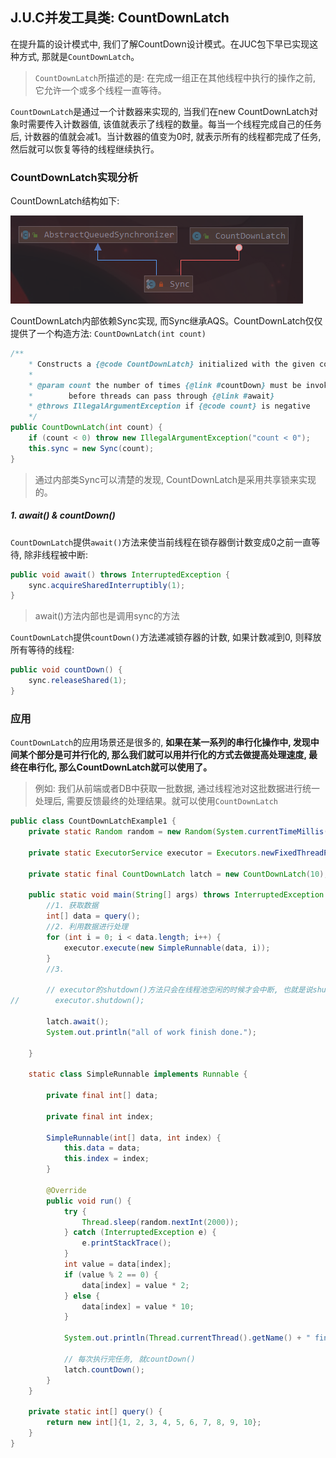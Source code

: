 ## J.U.C并发工具类: CountDownLatch

在提升篇的设计模式中, 我们了解CountDown设计模式。在JUC包下早已实现这种方式, 那就是`CountDownLatch`。

> `CountDownLatch`所描述的是: 在完成一组正在其他线程中执行的操作之前, 它允许一个或多个线程一直等待。

`CountDownLatch`是通过一个计数器来实现的, 当我们在new CountDownLatch对象时需要传入计数器值, 该值就表示了线程的数量。每当一个线程完成自己的任务后, 计数器的值就会减1。当计数器的值变为0时, 就表示所有的线程都完成了任务, 然后就可以恢复等待的线程继续执行。

### CountDownLatch实现分析

CountDownLatch结构如下:

![countdownlatch](../image/countdownlatch.png)

CountDownLatch内部依赖Sync实现, 而Sync继承AQS。CountDownLatch仅仅提供了一个构造方法: `CountDownLatch(int count)`

```java
/**
    * Constructs a {@code CountDownLatch} initialized with the given count.
    *
    * @param count the number of times {@link #countDown} must be invoked
    *        before threads can pass through {@link #await}
    * @throws IllegalArgumentException if {@code count} is negative
    */
public CountDownLatch(int count) {
    if (count < 0) throw new IllegalArgumentException("count < 0");
    this.sync = new Sync(count);
}
```

> 通过内部类Sync可以清楚的发现, CountDownLatch是采用共享锁来实现的。

##### 1. await() & countDown()

`CountDownLatch`提供`await()`方法来使当前线程在锁存器倒计数变成0之前一直等待, 除非线程被中断:

```java
public void await() throws InterruptedException {
    sync.acquireSharedInterruptibly(1);
}
```

> await()方法内部也是调用sync的方法

`CountDownLatch`提供`countDown()`方法递减锁存器的计数, 如果计数减到0, 则释放所有等待的线程:

```java
public void countDown() {
    sync.releaseShared(1);
}
```

### 应用

`CountDownLatch`的应用场景还是很多的, **如果在某一系列的串行化操作中, 发现中间某个部分是可并行化的, 那么我们就可以用并行化的方式去做提高处理速度, 最终在串行化, 那么CountDownLatch就可以使用了。**

> 例如: 我们从前端或者DB中获取一批数据, 通过线程池对这批数据进行统一处理后, 需要反馈最终的处理结果。就可以使用`CountDownLatch`

```java
public class CountDownLatchExample1 {
    private static Random random = new Random(System.currentTimeMillis());

    private static ExecutorService executor = Executors.newFixedThreadPool(2);

    private static final CountDownLatch latch = new CountDownLatch(10);

    public static void main(String[] args) throws InterruptedException {
        //1. 获取数据
        int[] data = query();
        //2. 利用数据进行处理
        for (int i = 0; i < data.length; i++) {
            executor.execute(new SimpleRunnable(data, i));
        }
        //3.

        // executor的shutdown()方法只会在线程池空闲的时候才会中断, 也就是说shutdown()其实也是异步方法。不能用这种方式来控制线程执行的顺序
//        executor.shutdown();

        latch.await();
        System.out.println("all of work finish done.");

    }

    static class SimpleRunnable implements Runnable {

        private final int[] data;

        private final int index;

        SimpleRunnable(int[] data, int index) {
            this.data = data;
            this.index = index;
        }

        @Override
        public void run() {
            try {
                Thread.sleep(random.nextInt(2000));
            } catch (InterruptedException e) {
                e.printStackTrace();
            }
            int value = data[index];
            if (value % 2 == 0) {
                data[index] = value * 2;
            } else {
                data[index] = value * 10;
            }

            System.out.println(Thread.currentThread().getName() + " finished.");

            // 每次执行完任务, 就countDown()
            latch.countDown();
        }
    }

    private static int[] query() {
        return new int[]{1, 2, 3, 4, 5, 6, 7, 8, 9, 10};
    }
}
```



